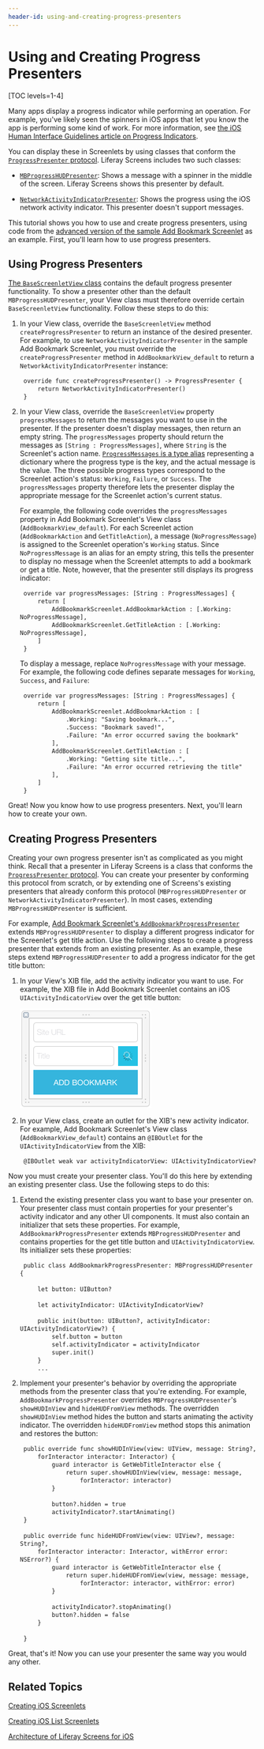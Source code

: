 ```yaml
---
header-id: using-and-creating-progress-presenters
---
```


# Using and Creating Progress Presenters

[TOC levels=1-4]

Many apps display a progress indicator while performing an operation. For 
example, you've likely seen the spinners in iOS apps that let you know the app 
is performing some kind of work. For more information, see 
[the iOS Human Interface Guidelines article on Progress Indicators](https://developer.apple.com/ios/human-interface-guidelines/ui-controls/progress-indicators/). 

You can display these in Screenlets by using classes that conform the 
[`ProgressPresenter` protocol](https://github.com/liferay/liferay-screens/blob/master/ios/Framework/Core/Base/ProgressPresenter.swift). 
Liferay Screens includes two such classes: 

- [`MBProgressHUDPresenter`](https://github.com/liferay/liferay-screens/blob/master/ios/Framework/Core/Base/MBProgressHUDPresenter.swift): 
  Shows a message with a spinner in the middle of the screen. Liferay Screens 
  shows this presenter by default. 

- [`NetworkActivityIndicatorPresenter`](https://github.com/liferay/liferay-screens/blob/master/ios/Framework/Core/Base/NetworkActivityIndicatorPresenter.swift): 
  Shows the progress using the iOS network activity indicator. This presenter 
  doesn't support messages. 

This tutorial shows you how to use and create progress presenters, using code 
from the 
[advanced version of the sample Add Bookmark Screenlet](https://github.com/liferay/liferay-screens/tree/master/ios/Samples/Bookmark/AddBookmarkScreenlet/Advanced) 
as an example. First, you'll learn how to use progress presenters. 

## Using Progress Presenters

[The `BaseScreenletView` class](https://github.com/liferay/liferay-screens/blob/master/ios/Framework/Core/Base/BaseScreenletView.swift) 
contains the default progress presenter functionality. To show a presenter other 
than the default `MBProgressHUDPresenter`, your View class must therefore 
override certain `BaseScreenletView` functionality. Follow these steps to do 
this: 

1. In your View class, override the `BaseScreenletView` method 
   `createProgressPresenter` to return an instance of the desired presenter. For 
   example, to use `NetworkActivityIndicatorPresenter` in the sample Add 
   Bookmark Screenlet, you must override the `createProgressPresenter` method in 
   `AddBookmarkView_default` to return a `NetworkActivityIndicatorPresenter` 
   instance:

        override func createProgressPresenter() -> ProgressPresenter {
            return NetworkActivityIndicatorPresenter()
        }

2. In your View class, override the `BaseScreenletView` property
   `progressMessages` to return the messages you want to use in the presenter. 
   If the presenter doesn't display messages, then return an empty string. The 
   `progressMessages` property should return the messages as 
   `[String : ProgressMessages]`, where `String` is the Screenlet's action name. 
   [`ProgressMessages` is a type alias](https://github.com/liferay/liferay-screens/blob/master/ios/Framework/Core/Base/ProgressPresenter.swift) 
   representing a dictionary where the progress type is the key, and the actual 
   message is the value. The three possible progress types correspond to the 
   Screenlet action's status: `Working`, `Failure`, or `Success`. The 
   `progressMessages` property therefore lets the presenter display the 
   appropriate message for the Screenlet action's current status. 

    For example, the following code overrides the `progressMessages` property in 
    Add Bookmark Screenlet's View class (`AddBookmarkView_default`). For each 
    Screenlet action (`AddBookmarkAction` and `GetTitleAction`), a message 
    (`NoProgressMessage`) is assigned to the Screenlet operation's `Working` 
    status. Since `NoProgressMessage` is an alias for an empty string, this 
    tells the presenter to display no message when the Screenlet attempts to add 
    a bookmark or get a title. Note, however, that the presenter still displays 
    its progress indicator: 

        override var progressMessages: [String : ProgressMessages] {
            return [
                AddBookmarkScreenlet.AddBookmarkAction : [.Working: NoProgressMessage],
                AddBookmarkScreenlet.GetTitleAction : [.Working: NoProgressMessage],
            ]
        }

    To display a message, replace `NoProgressMessage` with your message. For 
    example, the following code defines separate messages for `Working`, 
    `Success`, and `Failure`: 

        override var progressMessages: [String : ProgressMessages] {
            return [
                AddBookmarkScreenlet.AddBookmarkAction : [
                    .Working: "Saving bookmark...",
                    .Success: "Bookmark saved!",
                    .Failure: "An error occurred saving the bookmark"
                ],
                AddBookmarkScreenlet.GetTitleAction : [
                    .Working: "Getting site title...",
                    .Failure: "An error occurred retrieving the title"
                ],
            ]
        }

Great! Now you know how to use progress presenters. Next, you'll learn how to 
create your own. 

## Creating Progress Presenters

Creating your own progress presenter isn't as complicated as you might think. 
Recall that a presenter in Liferay Screens is a class that conforms the 
[`ProgressPresenter` protocol](https://github.com/liferay/liferay-screens/blob/master/ios/Framework/Core/Base/ProgressPresenter.swift). 
You can create your presenter by conforming this protocol from scratch, or by 
extending one of Screens's existing presenters that already conform this 
protocol (`MBProgressHUDPresenter` or `NetworkActivityIndicatorPresenter`). In 
most cases, extending `MBProgressHUDPresenter` is sufficient. 

For example, 
[Add Bookmark Screenlet's `AddBookmarkProgressPresenter`](https://github.com/liferay/liferay-screens/blob/master/ios/Samples/Bookmark/AddBookmarkScreenlet/Advanced/ProgressPresenter/AddBookmarkProgressPresenter.swift) 
extends `MBProgressHUDPresenter` to display a different progress indicator for 
the Screenlet's get title action. Use the following steps to create a progress 
presenter that extends from an existing presenter. As an example, these steps 
extend `MBProgressHUDPresenter` to add a progress indicator for the get title 
button: 

1. In your View's XIB file, add the activity indicator you want to use. For 
   example, the XIB file in Add Bookmark Screenlet contains an iOS 
   `UIActivityIndicatorView` over the get title button: 

    ![Figure 1: The updated Add Bookmark Screenlet's XIB file contains a new activity indicator over the get title button.](../../../images/screens-ios-xcode-add-bookmark-advanced-progress.png)

2. In your View class, create an outlet for the XIB's new activity indicator. 
   For example, Add Bookmark Screenlet's View class (`AddBookmarkView_default`) 
   contains an `@IBOutlet` for the `UIActivityIndicatorView` from the XIB:

        @IBOutlet weak var activityIndicatorView: UIActivityIndicatorView?

Now you must create your presenter class. You'll do this here by extending an 
existing presenter class. Use the following steps to do this: 

1. Extend the existing presenter class you want to base your presenter on. Your 
   presenter class must contain properties for your presenter's activity 
   indicator and any other UI components. It must also contain an initializer 
   that sets these properties. For example, `AddBookmarkProgressPresenter` 
   extends `MBProgressHUDPresenter` and contains properties for the get title 
   button and `UIActivityIndicatorView`. Its initializer sets these properties: 

        public class AddBookmarkProgressPresenter: MBProgressHUDPresenter {

            let button: UIButton?

            let activityIndicator: UIActivityIndicatorView?

            public init(button: UIButton?, activityIndicator: UIActivityIndicatorView?) {
                self.button = button
                self.activityIndicator = activityIndicator
                super.init()
            }
            ...

2. Implement your presenter's behavior by overriding the appropriate methods 
   from the presenter class that you're extending. For example, 
   `AddBookmarkProgressPresenter` overrides `MBProgressHUDPresenter`'s 
   `showHUDInView` and `hideHUDFromView` methods. The overridden `showHUDInView` 
   method hides the button and starts animating the activity indicator. The 
   overridden `hideHUDFromView` method stops this animation and restores the 
   button:

        public override func showHUDInView(view: UIView, message: String?, 
            forInteractor interactor: Interactor) {
                guard interactor is GetWebTitleInteractor else {
                    return super.showHUDInView(view, message: message, 
                        forInteractor: interactor)
                }

                button?.hidden = true
                activityIndicator?.startAnimating()
        }

        public override func hideHUDFromView(view: UIView?, message: String?, 
            forInteractor interactor: Interactor, withError error: NSError?) {
                guard interactor is GetWebTitleInteractor else {
                    return super.hideHUDFromView(view, message: message, 
                        forInteractor: interactor, withError: error)
                }

                activityIndicator?.stopAnimating()
                button?.hidden = false
            }

        }

Great, that's it! Now you can use your presenter the same way you would any 
other. 

## Related Topics

[Creating iOS Screenlets](/docs/7-1/tutorials/-/knowledge_base/t/creating-ios-screenlets)

[Creating iOS List Screenlets](/docs/7-1/tutorials/-/knowledge_base/t/creating-ios-list-screenlets)

[Architecture of Liferay Screens for iOS](/docs/7-1/tutorials/-/knowledge_base/t/architecture-of-liferay-screens-for-ios)
